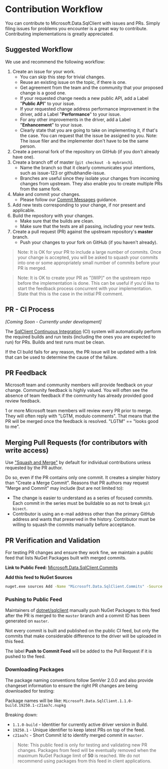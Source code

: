 # Contribution Workflow

You can contribute to Microsoft.Data.SqlClient with issues and PRs. Simply filing issues for problems you encounter is a great way to contribute. Contributing implementations is greatly appreciated.

## Suggested Workflow

We use and recommend the following workflow:

1. Create an issue for your work. 
    - You can skip this step for trivial changes.
    - Reuse an existing issue on the topic, if there is one.
    - Get agreement from the team and the community that your proposed change is a good one.
    - If your requested change needs a new public API, add a Label "**Public API**" to your issue.
    - If your requested change address performance improvement in the driver, add a Label "**Performance**" to your issue.
    - For any other improvements in the driver, add a Label "**Enhancement**" to your issue.
    - Clearly state that you are going to take on implementing it, if that's the case. You can request that the issue be assigned to you. Note: The issue filer and the implementer don't have to be the same person.
2. Create a personal fork of the repository on GitHub (if you don't already have one).
3. Create a branch off of master (`git checkout -b mybranch`). 
    - Name the branch so that it clearly communicates your intentions, such as issue-123 or githubhandle-issue. 
    - Branches are useful since they isolate your changes from incoming changes from upstream. They also enable you to create multiple PRs from the same fork.
4. Make and commit your changes.
    - Please follow our [Commit Messages](contributing.md#commit-messages) guidance.
5. Add new tests corresponding to your change, if nor present and applicable.
6. Build the repository with your changes.
    - Make sure that the builds are clean.
    - Make sure that the tests are all passing, including your new tests.
7. Create a pull request (PR) against the upstream repository's **master** branch.
    - Push your changes to your fork on GitHub (if you haven't already).

> Note: It is OK for your PR to include a large number of commits. Once your change is accepted, you will be asked to squash your commits into one or some appropriately small number of commits before your PR is merged.

> Note: It is OK to create your PR as "[WIP]" on the upstream repo before the implementation is done. This can be useful if you'd like to start the feedback process concurrent with your implementation. State that this is the case in the initial PR comment.

## PR - CI Process

_[Coming Soon - Currently under development]_

The [SqlClient Continuous Integration](https://dev.azure.com/sqlclientdrivers-ci/sqlclient/) (CI) system will automatically perform the required builds and run tests (including the ones you are expected to run) for PRs. Builds and test runs must be clean.

If the CI build fails for any reason, the PR issue will be updated with a link that can be used to determine the cause of the failure.

## PR Feedback

Microsoft team and community members will provide feedback on your change. Community feedback is highly valued. You will often see the absence of team feedback if the community has already provided good review feedback. 

1 or more Microsoft team members will review every PR prior to merge. They will often reply with "LGTM, modulo comments". That means that the PR will be merged once the feedback is resolved. "LGTM" == "looks good to me".

## Merging Pull Requests (for contributors with write access)

Use ["Squash and Merge"](https://github.com/blog/2141-squash-your-commits) by default for individual contributions unless requested by the PR author.

Do so, even if the PR contains only one commit. It creates a simpler history than "Create a Merge Commit". Reasons that PR authors may request "Merge and Commit" may include (but are not limited to):
  - The change is easier to understand as a series of focused commits. Each commit in the series must be buildable so as not to break `git bisect`.
  - Contributor is using an e-mail address other than the primary GitHub address and wants that preserved in the history. Contributor must be willing to squash the commits manually before acceptance.

## PR Verification and Validation

For testing PR changes and ensure they work fine, we maintain a public feed that lists NuGet Packages built with merged commits.

**Link to Public Feed:** [Microsoft.Data.SqlClient.Commits](https://pkgs.dev.azure.com/sqlclientdrivers-ci/sqlclient/_packaging/Microsoft.Data.SqlClient.Commits/nuget/v3/index.json)

**Add this feed to NuGet Sources**

```cmd
nuget.exe sources Add -Name "Microsoft.Data.SqlClient.Commits" -Source "https://pkgs.dev.azure.com/sqlclientdrivers-ci/sqlclient/_packaging/Microsoft.Data.SqlClient.Commits/nuget/v3/index.json"
```

### Pushing to Public Feed

Maintainers of [dotnet/sqlclient](https://github.com/dotnet/SqlClient) manually push NuGet Packages to this feed after the PR is merged to the `master` branch and a commit ID has been generated on `master`.

Not every commit is built and published on the public CI feed, but only the commits that make considerable difference to the driver will be uploaded in this feed.

The label **Push to Commit Feed** will be added to the Pull Request if it is pushed to the feed.

### Downloading Packages

The package naming conventions follow SemVer 2.0.0 and also provide changeset information to ensure the right PR changes are being downloaded for testing:

Package names will be like: `Microsoft.Data.SqlClient.1.1.0-build.19250.1-c21aa7c.nupkg`

Breaking down:
- `1.1.0-build` - Identitier for currently active driver version in Build.
- `19250.1` - Unique identifier to keep latest PRs on top of the feed.
- `c21aa7c` - Short Commit Id to identify merged commit in `master`.

> Note: This public feed is only for testing and validating new PR changes. Packages from feed will be eventually removed when the maximum NuGet Package limit of **50** is reached. We do not recommend using packages from this feed in client applications.
